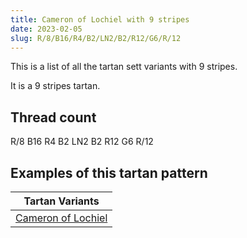 ```yaml
---
title: Cameron of Lochiel with 9 stripes
date: 2023-02-05
slug: R/8/B16/R4/B2/LN2/B2/R12/G6/R/12
---
```

This is a list of all the tartan sett variants with 9 stripes.

It is a 9 stripes tartan.


## Thread count
R/8 B16 R4 B2 LN2 B2 R12 G6 R/12

## Examples of this tartan pattern

| Tartan Variants |
|---------------|
| [Cameron of Lochiel](/variants/r/8/b16/r4/b2/ln2/b2/r12/g6/r/12-b304080-g008000-lne0e0e0-rc00000)||
